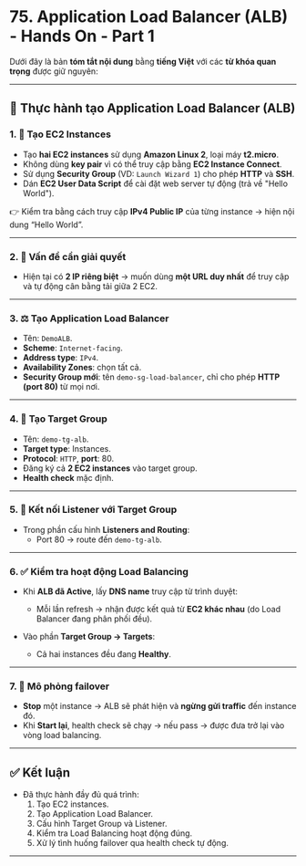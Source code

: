 # 75. Application Load Balancer (ALB) - Hands On - Part 1
Dưới đây là bản **tóm tắt nội dung** bằng **tiếng Việt** với các **từ khóa quan trọng** được giữ nguyên:

---

## 🧪 Thực hành tạo **Application Load Balancer (ALB)**

### 1. 🚀 Tạo EC2 Instances
- Tạo **hai EC2 instances** sử dụng **Amazon Linux 2**, loại máy **t2.micro**.
- Không dùng **key pair** vì có thể truy cập bằng **EC2 Instance Connect**.
- Sử dụng **Security Group** (VD: `Launch Wizard 1`) cho phép **HTTP** và **SSH**.
- Dán **EC2 User Data Script** để cài đặt web server tự động (trả về "Hello World").

👉 Kiểm tra bằng cách truy cập **IPv4 Public IP** của từng instance → hiện nội dung “Hello World”.

---

### 2. 🧱 Vấn đề cần giải quyết
- Hiện tại có **2 IP riêng biệt** → muốn dùng **một URL duy nhất** để truy cập và tự động cân bằng tải giữa 2 EC2.

---

### 3. ⚖️ Tạo **Application Load Balancer**
- Tên: `DemoALB`.
- **Scheme**: `Internet-facing`.
- **Address type**: `IPv4`.
- **Availability Zones**: chọn tất cả.
- **Security Group mới**: tên `demo-sg-load-balancer`, chỉ cho phép **HTTP (port 80)** từ mọi nơi.

---

### 4. 🎯 Tạo **Target Group**
- Tên: `demo-tg-alb`.
- **Target type**: Instances.
- **Protocol**: `HTTP`, **port**: 80.
- Đăng ký cả **2 EC2 instances** vào target group.
- **Health check** mặc định.

---

### 5. 🔗 Kết nối **Listener** với Target Group
- Trong phần cấu hình **Listeners and Routing**:
  - Port 80 → route đến `demo-tg-alb`.

---

### 6. ✅ Kiểm tra hoạt động Load Balancing
- Khi **ALB đã Active**, lấy **DNS name** truy cập từ trình duyệt:
  - Mỗi lần refresh → nhận được kết quả từ **EC2 khác nhau** (do Load Balancer đang phân phối đều).

- Vào phần **Target Group → Targets**:
  - Cả hai instances đều đang **Healthy**.

---

### 7. 🔁 Mô phỏng failover
- **Stop** một instance → ALB sẽ phát hiện và **ngừng gửi traffic** đến instance đó.
- Khi **Start lại**, health check sẽ chạy → nếu pass → được đưa trở lại vào vòng load balancing.

---

## ✅ Kết luận
- Đã thực hành đầy đủ quá trình:
  1. Tạo EC2 instances.
  2. Tạo Application Load Balancer.
  3. Cấu hình Target Group và Listener.
  4. Kiểm tra Load Balancing hoạt động đúng.
  5. Xử lý tình huống failover qua health check tự động.

---
